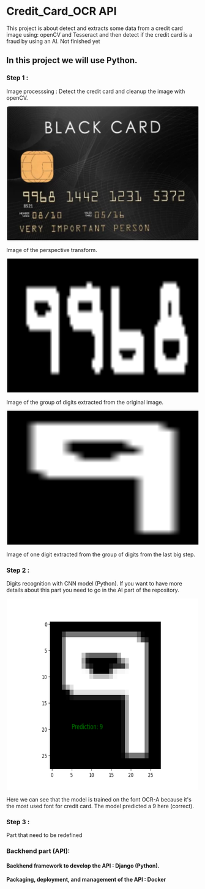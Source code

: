 # Credit_Card_OCR API
This project is about detect and extracts some data from a credit card image using: openCV and Tesseract and then detect if the credit card is a fraud by using an AI.
Not finished yet

## In this project we will use Python.


### Step 1 : 
Image processsing : Detect the credit card and cleanup the image with openCV.


<p align="center">
<img src="Images_ex/perspective2.png" alt="perspective transform" width="500" height="350">
</p>
Image of the perspective transform.

<p align="center">
<img src="Images_ex/group_digits.png" alt="digit group" width="500" height="350">
</p>
Image of the group of digits extracted from the original image.

<p align="center">
<img src="Images_ex/digit2.png" alt="digit" width="500" height="350">
</p>
Image of one digit extracted from the group of digits from the last big step.


### Step 2 :
Digits recognition with CNN model (Python). If you want to have more details about this part you need to go in the AI part of the repository.

<p align="center">
<img src="Images_ex/digit_pred.png" alt="digit prediction" width="500" height="500">
</p>
Here we can see that the model is trained on the font OCR-A because it's the most used font for credit card. The model predicted a 9 here (correct).


### Step 3 :
Part that need to be redefined


### Backhend part (API):
#### Backhend framework to develop the API : Django (Python).
#### Packaging, deployment, and management of the API : Docker
